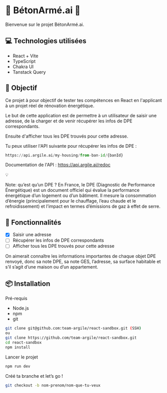 
# **🧠 BétonArmé.ai 🦾**

Bienvenue sur le projet BétonArmé.ai.

## **💻 Technologies utilisées**

- React + Vite
- TypeScript
- Chakra UI
- Tanstack Query

## **🎯 Objectif**

Ce projet à pour objectif de tester tes compétences en React en l'applicant à un projet réel de rénovation énergétique.

Le but de cette application est de permettre à un utilisateur de saisir une adresse, de la charger et de venir récupérer les infos de DPE correspondants.

Ensuite d'afficher tous les DPE trouvés pour cette adresse.

Tu peux utiliser l'API suivante pour récupérer les infos de DPE :

```python
https://api.argile.ai/my-housing/from-ban-id/{banId}
```

Documentation de l'API : https://api.argile.ai/redoc

<aside>
💡

Note: qu’est qu’un DPE ? En France, le DPE (Diagnostic de Performance Énergétique) est un document officiel qui évalue la performance énergétique d’un logement ou d’un bâtiment. Il mesure la consommation d’énergie (principalement pour le chauffage, l’eau chaude et le refroidissement) et l’impact en termes d’émissions de gaz à effet de serre.

</aside>

## **📝 Fonctionnalités**

- [x]  Saisir une adresse
- [ ]  Récupérer les infos de DPE correspondants
- [ ]  Afficher tous les DPE trouvés pour cette adresse

On aimerait connaître les informations importantes de chaque objet DPE renvoyé, donc sa note DPE, sa note GES, l’adresse, sa surface habitable et s’il s’agit d’une maison ou d’un appartement.

## **📦 Installation**

Pré-requis

- Node.js
- npm
- git

```bash
git clone git@github.com:team-argile/react-sandbox.git (SSH)
ou 
git clone https://github.com/team-argile/react-sandbox.git
cd react-sandbox
npm install
```

Lancer le projet

```bash
npm run dev
```

Créé ta branche et let’s go !

```bash
git checkout -b nom-prenom/nom-que-tu-veux
```